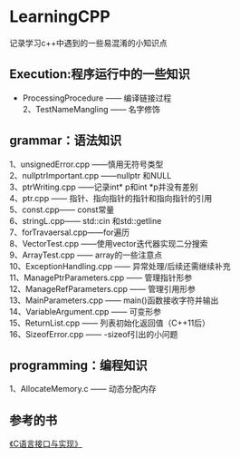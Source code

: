 # LearningCPP

记录学习c++中遇到的一些易混淆的小知识点
## Execution:程序运行中的一些知识
* ProcessingProcedure —— 编译链接过程  
2、TestNameMangling —— 名字修饰 


## grammar：语法知识
1、unsignedError.cpp ——慎用无符号类型  
2、nullptrImportant.cpp ——nullptr 和NULL  
3、ptrWriting.cpp ——记录int* p和int *p并没有差别  
4、ptr.cpp —— 指针、指向指针的指针和指向指针的引用  
5、const.cpp—— const常量  
6、stringL.cpp—— std::cin 和std::getline  
7、forTravaersal.cpp——for遍历  
8、VectorTest.cpp ——使用vector迭代器实现二分搜索  
9、ArrayTest.cpp —— array的一些注意点  
10、ExceptionHandling.cpp —— 异常处理/后续还需继续补充  
11、ManagePtrParameters.cpp —— 管理指针形参  
12、ManageRefParameters.cpp —— 管理引用形参  
13、MainParameters.cpp —— main()函数接收字符并输出  
14、VariableArgument.cpp —— 可变形参  
15、ReturnList.cpp —— 列表初始化返回值（C++11后）  
16、SizeofError.cpp —— -sizeof引出的小问题 

## programming：编程知识
1、AllocateMemory.c —— 动态分配内存

## 参考的书
<a href = "https://github.com/drh/cii">《C语言接口与实现》</a>
